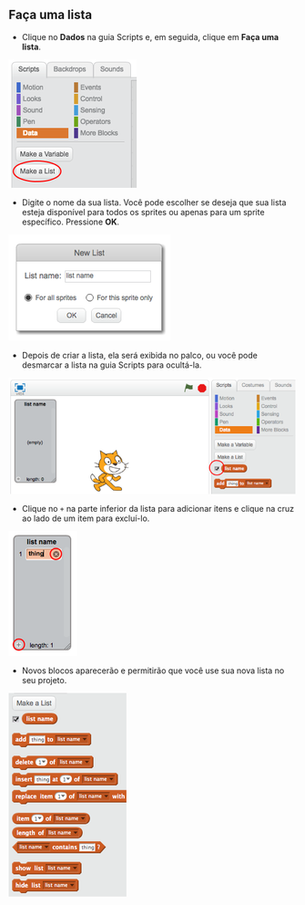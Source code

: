 ## Faça uma lista

+ Clique no **Dados** na guia Scripts e, em seguida, clique em **Faça uma lista**.

![Faça uma lista](images/make-a-list.png)

+ Digite o nome da sua lista. Você pode escolher se deseja que sua lista esteja disponível para todos os sprites ou apenas para um sprite específico. Pressione **OK**.

![Lista de nomes](images/list-name.png)

+ Depois de criar a lista, ela será exibida no palco, ou você pode desmarcar a lista na guia Scripts para ocultá-la.

![List show / hide](images/list-show-hide.png)

+ Clique no `+` na parte inferior da lista para adicionar itens e clique na cruz ao lado de um item para excluí-lo.

![List show / hide](images/list-add-delete.png)

+ Novos blocos aparecerão e permitirão que você use sua nova lista no seu projeto.

![Blocos de listagem](images/list-blocks.png)